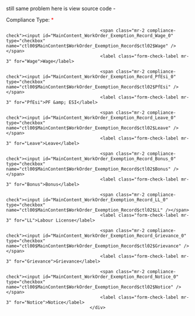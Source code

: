 still same problem 
here is view source code -
  <div class="form-group col-md-12 mb-1">
                                        <label class="m-0 mr-5 p-0 col-form-label-sm col-sm-2 font-weight-bold fs-6">
                                            Compliance Type: <span style="color:#FF0000;">*</span>
                                        </label>

                                        <span class="mr-2 compliance-check"><input id="MainContent_WorkOrder_Exemption_Record_Wage_0" type="checkbox" name="ctl00$MainContent$WorkOrder_Exemption_Record$ctl02$Wage" /></span>
                                        <label class="form-check-label mr-3" for="Wage">Wage</label>

                                        <span class="mr-2 compliance-check"><input id="MainContent_WorkOrder_Exemption_Record_PfEsi_0" type="checkbox" name="ctl00$MainContent$WorkOrder_Exemption_Record$ctl02$PfEsi" /></span>
                                        <label class="form-check-label mr-3" for="PfEsi">PF &amp; ESI</label>

                                        <span class="mr-2 compliance-check"><input id="MainContent_WorkOrder_Exemption_Record_Leave_0" type="checkbox" name="ctl00$MainContent$WorkOrder_Exemption_Record$ctl02$Leave" /></span>
                                        <label class="form-check-label mr-3" for="Leave">Leave</label>

                                        <span class="mr-2 compliance-check"><input id="MainContent_WorkOrder_Exemption_Record_Bonus_0" type="checkbox" name="ctl00$MainContent$WorkOrder_Exemption_Record$ctl02$Bonus" /></span>
                                        <label class="form-check-label mr-3" for="Bonus">Bonus</label>

                                        <span class="mr-2 compliance-check"><input id="MainContent_WorkOrder_Exemption_Record_LL_0" type="checkbox" name="ctl00$MainContent$WorkOrder_Exemption_Record$ctl02$LL" /></span>
                                        <label class="form-check-label mr-3" for="LL">Labour License</label>

                                        <span class="mr-2 compliance-check"><input id="MainContent_WorkOrder_Exemption_Record_Grievance_0" type="checkbox" name="ctl00$MainContent$WorkOrder_Exemption_Record$ctl02$Grievance" /></span>
                                        <label class="form-check-label mr-3" for="Grievance">Grievance</label>

                                        <span class="mr-2 compliance-check"><input id="MainContent_WorkOrder_Exemption_Record_Notice_0" type="checkbox" name="ctl00$MainContent$WorkOrder_Exemption_Record$ctl02$Notice" /></span>
                                        <label class="form-check-label mr-3" for="Notice">Notice</label>
                                    </div>
